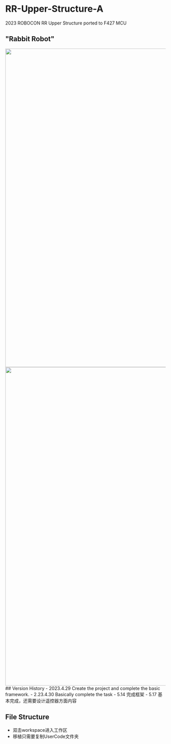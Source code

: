 # RR-Upper-Structure-A
2023 ROBOCON RR Upper Structure ported to F427 MCU
## "Rabbit Robot"
<image src="https://github.com/OriTwil/RR-Upper-Structure-A/blob/main/image/xmind-rr.png" width="1000">
<image src="https://github.com/OriTwil/RR-Upper-Structure-A/blob/main/image/mavlink-rr.png" width="1000">
## Version History
- 2023.4.29 Create the project and complete the basic framework.
- 2.23.4.30 Basically complete the task
- 5.14 完成框架
- 5.17 基本完成，还需要设计遥控器方面内容

## File Structure
- 双击workspace进入工作区
- 移植只需要复制UserCode文件夹


